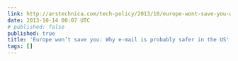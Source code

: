 ```yaml
---
link: http://arstechnica.com/tech-policy/2013/10/europe-wont-save-you-why-e-mail-is-probably-safer-in-the-us/
date: 2013-10-14 00:07 UTC
# published: false
published: true
title: 'Europe won’t save you: Why e-mail is probably safer in the US'
tags: []
---
```



